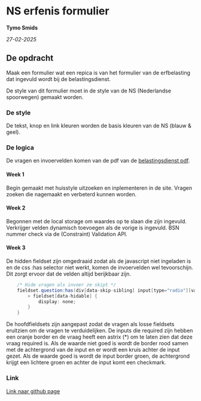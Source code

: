 # NS erfenis formulier

**Tymo Smids**

*27-02-2025*

## De opdracht

Maak een formulier wat een repica is van het formulier van de erfbelasting dat ingevuld wordt bij de belastingsdienst.

De style van dit formulier moet in de style van de NS (Nederlandse spoorwegen) gemaakt worden.

### De style

De tekst, knop en link kleuren worden de basis kleuren van de NS (blauw & geel).

### De logica

De vragen en invoervelden komen van de pdf van de [belastingsdienst pdf](https://download.belastingdienst.nl/belastingdienst/docs/aangifte_erfbel_2024_suc0602z41fol.pdf).

#### Week 1

Begin gemaakt met huisstyle uitzoeken en inplementeren in de site.
Vragen zoeken die nagemaakt en verbeterd kunnen worden.

#### Week 2

Begonnen met de local storage om waardes op te slaan die zijn ingevuld.
Verkrijger velden dynamisch toevoegen als de vorige is ingevuld.
BSN nummer check via de (Constraint) Validation API.

#### Week 3

De hidden fieldset zijn omgedraaid zodat als de javascript niet ingeladen is en de css :has selector niet werkt, komen de invoervelden wel tevoorschijn. Dit zorgt ervoor dat de velden altijd berijkbaar zijn.

```cs
    /* Hide vragen als invoer ze skipt */
    fieldset.question:has(div[data-skip-sibling] input[type="radio"][value="no"]:checked) {
        > fieldset[data-hidable] {
            display: none;
        }
    }
```

De hoofdfieldsets zijn aangepast zodat de vragen als losse fieldsets eruitzien om de vragen te verduidelijken.
De inputs die required zijn hebben een oranje border en de vraag heeft een astrix (*) om te laten zien dat deze vraag required is. Als de waarde niet goed is wordt de border rood samen met de achtergrond van de input en er wordt een kruis achter de input gezet. Als de waarde goed is wordt de input border groen, de achtergrond krijgt een lichtere groen en achter de input komt een checkmark.

### Link

[Link naar github page](https://tymonl.github.io/erf_formulier/index.html)